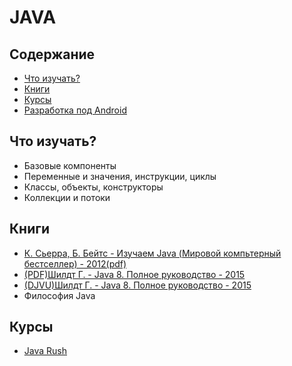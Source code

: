 # JAVA

## Содержание
* [Что изучать?](#Что-изучать)
* [Книги](#Книги)
* [Курсы](#Курсы)
* [Разработка под Android](./android.md)

## Что изучать?
* Базовые компоненты
* Переменные и значения, инструкции, циклы
* Классы, объекты, конструкторы
* Коллекции и потоки

## Книги
* [К. Сьерра, Б. Бейтс - Изучаем Java (Мировой компьтерный бестселлер) - 2012(pdf)](https://drive.google.com/file/d/0B3XcK45TH3DdaUluZUhaZTVaWXM/view)
* [(PDF)Шилдт Г. - Java 8. Полное руководство - 2015](https://drive.google.com/file/d/0B3XcK45TH3DdbmZVUXZSQ1liVTA/view)
* [(DJVU)Шилдт Г. - Java 8. Полное руководство - 2015](https://drive.google.com/file/d/0B3XcK45TH3Ddb3gtVUV3eXpZRDA/view)
* Философия Java

## Курсы
* [Java Rush](http://javarush.ru/)